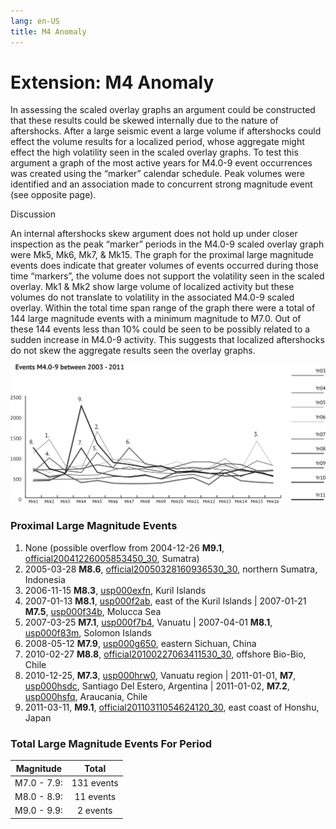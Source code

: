 ```yaml
---
lang: en-US
title: M4 Anomaly
---
```


# Extension: M4 Anomaly

In assessing the scaled overlay graphs an argument could be constructed that these results could be skewed internally due to the nature of aftershocks. After a large seismic event a large volume if aftershocks could effect the volume results for a localized period, whose aggregate might effect the high volatility seen in the scaled overlay graphs. To test this argument a graph of the most active years for M4.0-9 event occurrences was created using the “marker” calendar schedule. Peak volumes were identified and an association made to concurrent strong magnitude event (see opposite page).

Discussion

An internal aftershocks skew argument does not hold up under closer inspection as the peak “marker” periods in the M4.0-9 scaled overlay graph were Mk5, Mk6, Mk7, & Mk15. The graph for the proximal large magnitude events does indicate that greater volumes of events occurred during those time “markers”, the volume does not support the volatility seen in the scaled overlay. Mk1 & Mk2 show large volume of localized activity but these volumes do not translate to volatility in the associated M4.0-9 scaled overlay. Within the total time span range of the graph there were a total of 144 large magnitude events with a minimum magnitude to M7.0. Out of these 144 events less than 10% could be seen to be possibly related to a sudden increase in M4.0-9 activity. This suggests that localized aftershocks do not skew the aggregate results seen the overlay graphs.

![M4 Anomaly](../_media/graphs/mrk-m4-anomaly.svg 'M4 Anomaly')

### Proximal Large Magnitude Events

1) None (possible overflow from 2004-12-26 **M9.1**, [official20041226005853450_30](https://earthquake.usgs.gov/earthquakes/eventpage/official20041226005853450_30/executive), Sumatra)
2) 2005-03-28 **M8.6**, [official20050328160936530_30](https://earthquake.usgs.gov/earthquakes/eventpage/official20050328160936530_30/executive), northern Sumatra, Indonesia
3) 2006-11-15 **M8.3**, [usp000exfn](https://earthquake.usgs.gov/earthquakes/eventpage/usp000exfn/executive), Kuril Islands
4) 2007-01-13 **M8.1**, [usp000f2ab](https://earthquake.usgs.gov/earthquakes/eventpage/usp000f2ab/executive), east of the Kuril Islands | 2007-01-21 **M7.5**, [usp000f34b](https://earthquake.usgs.gov/earthquakes/eventpage/usp000f34b/executive), Molucca Sea
5) 2007-03-25 **M7.1**, [usp000f7b4](https://earthquake.usgs.gov/earthquakes/eventpage/usp000f7b4/executive), Vanuatu | 2007-04-01 **M8.1**, [usp000f83m](https://earthquake.usgs.gov/earthquakes/eventpage/usp000f83m/executive), Solomon Islands
6) 2008-05-12 **M7.9**, [usp000g650](https://earthquake.usgs.gov/earthquakes/eventpage/usp000g650/executive), eastern Sichuan, China
7) 2010-02-27 **M8.8**, [official20100227063411530_30](https://earthquake.usgs.gov/earthquakes/eventpage/official20100227063411530_30/executive), offshore Bio-Bio, Chile
8) 2010-12-25, **M7.3**, [usp000hrw0](https://earthquake.usgs.gov/earthquakes/eventpage/usp000hrw0/executive), Vanuatu region | 2011-01-01, **M7**, [usp000hsdc](https://earthquake.usgs.gov/earthquakes/eventpage/usp000hsdc/executive), Santiago Del Estero, Argentina | 2011-01-02, **M7.2**, [usp000hsfq](https://earthquake.usgs.gov/earthquakes/eventpage/usp000hsfq/executive), Araucania, Chile
9) 2011-03-11, **M9.1**, [official20110311054624120_30](https://earthquake.usgs.gov/earthquakes/eventpage/official20110311054624120_30/executive), east coast of Honshu, Japan

### Total Large Magnitude Events For Period

|  Magnitude  |    Total   |
| :---------: | :--------: |
| M7.0 - 7.9: | 131 events |
| M8.0 - 8.9: |  11 events |
| M9.0 - 9.9: |  2 events  |
